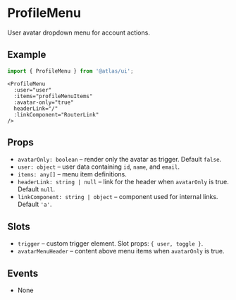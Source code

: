 # ProfileMenu

User avatar dropdown menu for account actions.

## Example
```ts
import { ProfileMenu } from '@atlas/ui';
```

```vue
<ProfileMenu
  :user="user"
  :items="profileMenuItems"
  :avatar-only="true"
  headerLink="/"
  :linkComponent="RouterLink"
/>
```

## Props
- `avatarOnly: boolean` – render only the avatar as trigger. Default `false`.
- `user: object` – user data containing `id`, `name`, and `email`.
- `items: any[]` – menu item definitions.
- `headerLink: string | null` – link for the header when `avatarOnly` is true. Default `null`.
- `linkComponent: string | object` – component used for internal links. Default `'a'`.

## Slots
- `trigger` – custom trigger element. Slot props: `{ user, toggle }`.
- `avatarMenuHeader` – content above menu items when `avatarOnly` is true.

## Events
- None
